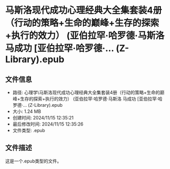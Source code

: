 ﻿# 马斯洛现代成功心理经典大全集套装4册（行动的策略+生命的巅峰+生存的探索+执行的效力） (亚伯拉罕·哈罗德·马斯洛  马成功 [亚伯拉罕·哈罗德·... (Z-Library).epub

## 文件信息
- 路径: 心理学\马斯洛现代成功心理经典大全集套装4册（行动的策略+生命的巅峰+生存的探索+执行的效力） (亚伯拉罕·哈罗德·马斯洛  马成功 [亚伯拉罕·哈罗德·... (Z-Library).epub
- 大小: 1.24 MB
- 创建时间: 2024/11/15 12:35:21
- 最后修改时间: 2024/11/15 12:35:26
- 文件类型: .epub

## 文件描述
这是一个.epub类型的文件。

